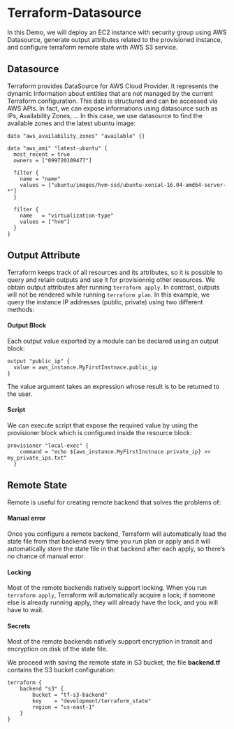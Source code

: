 # Terraform-Datasource
In this Demo, we will deploy an EC2 instance with security group using AWS Datasource, generate output attributes related to the provisioned instance, and configure terraform remote state with AWS S3 service.
## Datasource
Terraform provides DataSource for AWS Cloud Provider. It represents the dynamic Information about entities that
are not managed by the current Terraform configuration. This data is structured and can be accessed via AWS APIs. In fact, we can expose informations using datasource such as IPs, Availability Zones, ...
In this case, we use datasource to find the available zones and the latest ubuntu image:
```
data "aws_availability_zones" "available" {}

data "aws_ami" "latest-ubuntu" {
  most_recent = true
  owners = ["099720109477"]

  filter {
    name = "name"
    values = ["ubuntu/images/hvm-ssd/ubuntu-xenial-16.04-amd64-server-*"]
  }

  filter {
    name   = "virtualization-type"
    values = ["hvm"]
  }
}
```
## Output Attribute
Terraform keeps track of all resources and its attributes, so it is possible to query and retain outputs and use it for provisionnig other resources. We obtain output attributes afer running `terraform apply`. In contrast, outputs will not be rendered while running `terraform plan`.
In this example, we query the instance IP addresses (public, private) using two different methods:
#### Output Block
Each output value exported by a module can be declared using an output block: 
```
output "public_ip" {
  value = aws_instance.MyFirstInstnace.public_ip 
}
```
The value argument takes an expression whose result is to be
returned to the user.
#### Script
We can execute script that expose the required value by using the provisioner block which is configured inside the resource block:
```
provisioner "local-exec" {
    command = "echo ${aws_instance.MyFirstInstnace.private_ip} >> my_private_ips.txt"
  }
```
## Remote State
Remote is useful for creating remote backend that solves the problems of:
#### Manual error
Once you configure a remote backend, Terraform will automatically load the state file from that backend every time you run plan or apply and it will automatically store the state file in that backend after each apply, so there’s no chance of manual error.
#### Locking
Most of the remote backends natively support locking. When you run `terraform apply`, Terraform will automatically acquire a lock; if someone else is already running apply, they will already have the lock, and you will have to wait.
#### Secrets
Most of the remote backends natively support encryption in transit and encryption on disk of the state file.

We proceed with saving the remote state in S3 bucket, the file **backend.tf** contains the S3 bucket configuration:
```
terraform {
    backend "s3" {
        bucket = "tf-s3-backend"
        key    = "development/terraform_state"
        region = "us-east-1"
    }
}
```

